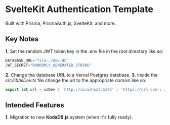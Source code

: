 # SvelteKit Authentication Template
Built with Prisma, PrismaAuth.js, SvelteKit, and more.

## Key Notes
**1.** Set the random JWT token key in the .env file in the root directory like so:
```javascript
DATABASE_URL="file:./dev.db"
JWT_SECRET="RANDOMLY_GENERATED_STRING"
```

**2.** Change the database URL to a Vercel Postgres database.
**3.** Inside the *src/lib/isDev.ts* file change the url to the appropriate domain like so:
```javascript
export let url = isDev ? 'http://localhost:5173' : 'https://url.com'; // Change this to your own url
```

## Intended Features
**1.** Migration to new **KodaDB.js** system (when it's fully ready).
